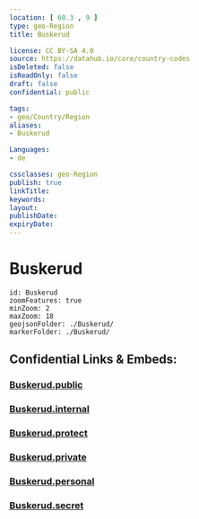 ```yaml
---
location: [ 60.3 , 9 ] 
type: geo-Region
title: Buskerud

license: CC BY-SA 4.0
source: https://datahub.io/core/country-codes
isDeleted: false
isReadOnly: false
draft: false
confidential: public

tags:
- geo/Country/Region
aliases:
- Buskerud

Languages:
- de

cssclasses: geo-Region
publish: true
linkTitle: 
keywords: 
layout: 
publishDate: 
expiryDate: 
---
```


# Buskerud

```leaflet
id: Buskerud
zoomFeatures: true 
minZoom: 2 
maxZoom: 18
geojsonFolder: ./Buskerud/
markerFolder: ./Buskerud/
```


## Confidential Links & Embeds: 

### [Buskerud.public](/_public/\Earth\Continent\Europe\Europe~North\Norway\Counties~NorwayBuskerud.public.md) 

### [Buskerud.internal](/_internal/\Earth\Continent\Europe\Europe~North\Norway\Counties~NorwayBuskerud.internal.md) 

### [Buskerud.protect](/_protect/\Earth\Continent\Europe\Europe~North\Norway\Counties~NorwayBuskerud.protect.md) 

### [Buskerud.private](/_private/\Earth\Continent\Europe\Europe~North\Norway\Counties~NorwayBuskerud.private.md) 

### [Buskerud.personal](/_personal/\Earth\Continent\Europe\Europe~North\Norway\Counties~NorwayBuskerud.personal.md) 

### [Buskerud.secret](/_secret/\Earth\Continent\Europe\Europe~North\Norway\Counties~NorwayBuskerud.secret.md)

